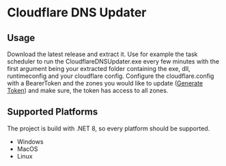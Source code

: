 # Cloudflare DNS Updater
## Usage
Download the latest release and extract it. Use for example the task scheduler to run the CloudflareDNSUpdater.exe every few minutes with the first argument being your extracted folder containing the exe, dll, runtimeconfig and your cloudflare config.
Configure the cloudflare.config with a BearerToken and the zones you would like to update ([Generate Token](https://developers.cloudflare.com/fundamentals/api/get-started/create-token/)) and make sure, the token has access to all zones.

## Supported Platforms
The project is build with .NET 8, so every platform should be supported.

- Windows
- MacOS
- Linux